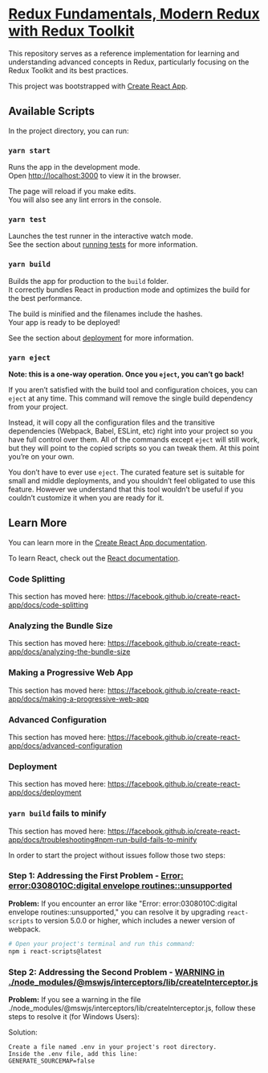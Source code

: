 # [Redux Fundamentals, Modern Redux with Redux Toolkit](https://redux.js.org/tutorials/fundamentals/part-8-modern-redux)

This repository serves as a reference implementation for learning and understanding advanced concepts in Redux, particularly focusing on the Redux Toolkit and its best practices.

This project was bootstrapped with [Create React App](https://github.com/facebook/create-react-app).

## Available Scripts

In the project directory, you can run:

### `yarn start`

Runs the app in the development mode.<br />
Open [http://localhost:3000](http://localhost:3000) to view it in the browser.

The page will reload if you make edits.<br />
You will also see any lint errors in the console.

### `yarn test`

Launches the test runner in the interactive watch mode.<br />
See the section about [running tests](https://facebook.github.io/create-react-app/docs/running-tests) for more information.

### `yarn build`

Builds the app for production to the `build` folder.<br />
It correctly bundles React in production mode and optimizes the build for the best performance.

The build is minified and the filenames include the hashes.<br />
Your app is ready to be deployed!

See the section about [deployment](https://facebook.github.io/create-react-app/docs/deployment) for more information.

### `yarn eject`

**Note: this is a one-way operation. Once you `eject`, you can’t go back!**

If you aren’t satisfied with the build tool and configuration choices, you can `eject` at any time. This command will remove the single build dependency from your project.

Instead, it will copy all the configuration files and the transitive dependencies (Webpack, Babel, ESLint, etc) right into your project so you have full control over them. All of the commands except `eject` will still work, but they will point to the copied scripts so you can tweak them. At this point you’re on your own.

You don’t have to ever use `eject`. The curated feature set is suitable for small and middle deployments, and you shouldn’t feel obligated to use this feature. However we understand that this tool wouldn’t be useful if you couldn’t customize it when you are ready for it.

## Learn More

You can learn more in the [Create React App documentation](https://facebook.github.io/create-react-app/docs/getting-started).

To learn React, check out the [React documentation](https://reactjs.org/).

### Code Splitting

This section has moved here: https://facebook.github.io/create-react-app/docs/code-splitting

### Analyzing the Bundle Size

This section has moved here: https://facebook.github.io/create-react-app/docs/analyzing-the-bundle-size

### Making a Progressive Web App

This section has moved here: https://facebook.github.io/create-react-app/docs/making-a-progressive-web-app

### Advanced Configuration

This section has moved here: https://facebook.github.io/create-react-app/docs/advanced-configuration

### Deployment

This section has moved here: https://facebook.github.io/create-react-app/docs/deployment

### `yarn build` fails to minify

This section has moved here: https://facebook.github.io/create-react-app/docs/troubleshooting#npm-run-build-fails-to-minify

In order to start the project without issues follow those two steps:

### Step 1: Addressing the First Problem - [Error: error:0308010C:digital envelope routines::unsupported](https://stackoverflow.com/questions/69692842/error-message-error0308010cdigital-envelope-routinesunsupported)

**Problem:** If you encounter an error like "Error: error:0308010C:digital envelope routines::unsupported," you can resolve it by upgrading `react-scripts` to version 5.0.0 or higher, which includes a newer version of webpack.

```bash
# Open your project's terminal and run this command:
npm i react-scripts@latest
```

### Step 2: Addressing the Second Problem - [WARNING in ./node_modules/@mswjs/interceptors/lib/createInterceptor.js](https://github.com/mswjs/msw/issues/1030)

**Problem:** If you see a warning in the file ./node_modules/@mswjs/interceptors/lib/createInterceptor.js, follow these steps to resolve it (for Windows Users):

Solution:

    Create a file named .env in your project's root directory.
    Inside the .env file, add this line:
    GENERATE_SOURCEMAP=false
